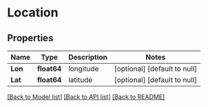 # Location

## Properties
Name | Type | Description | Notes
------------ | ------------- | ------------- | -------------
**Lon** | **float64** | longitude | [optional] [default to null]
**Lat** | **float64** | latitude | [optional] [default to null]

[[Back to Model list]](../README.md#documentation-for-models) [[Back to API list]](../README.md#documentation-for-api-endpoints) [[Back to README]](../README.md)


